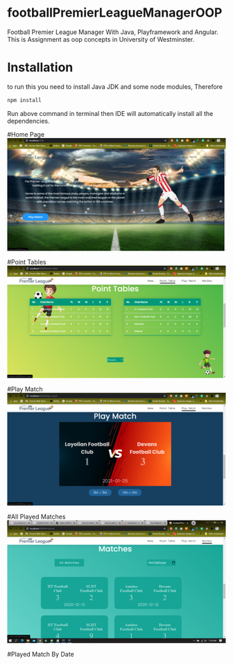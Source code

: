 # footballPremierLeagueManagerOOP
Football Premier League Manager With Java, Playframework and Angular.
This is Assignment as oop concepts in University of Westminster.

# Installation
to run this you need to install Java JDK
and some node modules, Therefore
```bash
npm install
```
Run above command in terminal then IDE will automatically install all the dependencies.

#Home Page
<img src = "https://github.com/coderx31/footballPremierLeagueManagerOOP/blob/master/screenshots/home.png">

#Point Tables
<img src = "https://github.com/coderx31/footballPremierLeagueManagerOOP/blob/master/screenshots/pointtable.png">

#Play Match
<img src = "https://github.com/coderx31/footballPremierLeagueManagerOOP/blob/master/screenshots/playMatch.png">

#All Played Matches
<img src = "https://github.com/coderx31/footballPremierLeagueManagerOOP/blob/master/screenshots/allPlayedMatch.png">

#Played Match By Date
<omg src = "https://github.com/coderx31/footballPremierLeagueManagerOOP/blob/master/screenshots/matchByDate.png">
